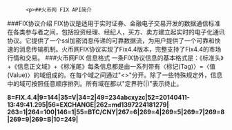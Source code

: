 
          <p>##火币网 FIX API简介
###FIX协议介绍
FIX协议是适用于实时证券、金融电子交易开发的数据通信标准在各类参与者之间，包括投资经理、经纪人，买方、卖方建立起实时的电子化通讯协议。它提供了一个ssl加密消息传递的可靠数据流，为用户提供了一个可靠和快速的消息传输机制。火币网FIX协议实现了Fix4.4版本，完整支持了Fix4.4的市场行情和交易。
###火币网FIX 信息格式
一条FIX协议信息的基本格式是：《标准头》+《信息正文域》+《标准尾》每条信息都是由一系列带有〈标记(Tag)〉=〈值(Value)〉的域组成的。在每个域之间通过&#34;&lt;&gt;&#34;分开。除了一些特殊规定外，信息中的域可按照任意顺序排列。所有域在都以&#34;定界符(|)&#34;表示终止。</p>
<p><strong>8=FIX.4.4|9=144|35=V|34=2|49=234abcxyzc|52=20140411-13:49:41.295|56=EXCHANGE|262=md1397224181279| 263=1|264=100|146=1|55=BTC/CNY|267=6|269=4|269=5|269=7|269=8|269=9|269=B|10=249|</strong></p>

        